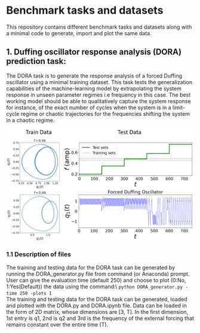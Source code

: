 # Benchmark tasks and datasets

This repository contains different benchmark tasks and datasets along with a minimal code to generate, import and plot the same data.

## 1. Duffing oscillator response analysis (DORA) prediction task:

The DORA task is to generate the response analysis of a forced Duffing oscillator using a minimal training dataset. This task tests the generalization capabilities of the machine-learning model by extrapolating the system response in unseen parameter regimes i.e frequency in this case. The best working model should be able to qualitatively capture the system response for instance, of the exact number of cycles when the system is in a limit-cycle regime or chaotic trajectories for the frequencies shifting the system in a chaotic regime.  

<p align="center">
<img src="https://github.com/maneesh51/Benchmark-Tasks/blob/bb41fa278823815ca984b40db618be6f6e0459e3/DORA_3.png">
</p>

### 1.1 Description of files
The training and testing data for the DORA task can be generated by running the DORA_generator.py file from command (or Anaconda) prompt. User can give the evaluation time (default 250) and choose to plot (0:No, 1:Yes(Default)) the data using the command:\ ```python DORA_generator.py -time 250 -plots 1```\
The training and testing data for the DORA task can be generated, loaded and plotted with the DORA.py and DORA.ipynb file. 
Data can be loaded in the form of 2D matrix, whose dimensions are [3, T]. In the first dimension, 1st entry is q1, 2nd is q2 and 3rd is the frequency of the external forcing that remains constant over the entire time (T).

